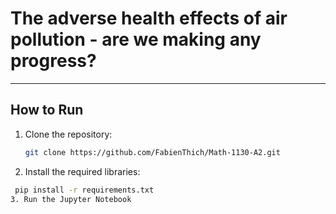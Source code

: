 # The adverse health effects of air pollution - are we making any progress?

---

## How to Run

1. Clone the repository:
   ```bash
   git clone https://github.com/FabienThich/Math-1130-A2.git
2. Install the required libraries:
  ```bash
   pip install -r requirements.txt
3. Run the Jupyter Notebook
